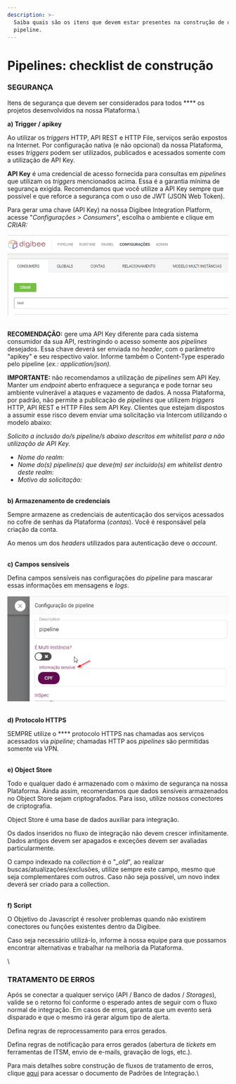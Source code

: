 ```yaml
---
description: >-
  Saiba quais são os itens que devem estar presentes na construção de qualquer
  pipeline.
---
```


# Pipelines: checklist de construção

### SEGURANÇA <a href="#segurana" id="segurana"></a>

Itens de segurança que devem ser considerados para todos **** os projetos desenvolvidos na nossa Plataforma.\


**a) Trigger / apikey**

Ao utilizar os _triggers_ HTTP, API REST e HTTP File, serviços serão expostos na Internet. Por configuração nativa (e não opcional) da nossa Plataforma, esses _triggers_ podem ser utilizados, publicados e acessados somente com a utilização de API Key.

**API Key** é uma credencial de acesso fornecida para consultas em _pipelines_ que utilizam os _triggers_ mencionados acima. Essa é a garantia mínima de segurança exigida. Recomendamos que você utilize a API Key sempre que possível e que reforce a segurança com o uso de JWT (JSON Web Token).

Para gerar uma chave (API Key) na nossa Digibee Integration Platform, acesse "_Configurações > Consumers_", escolha o ambiente e clique em _CRIAR:_

![](<../.gitbook/assets/img1 (1).png>)

\
**RECOMENDAÇÃO:** gere uma API Key diferente para cada sistema consumidor da sua API, restringindo o acesso somente aos _pipelines_ desejados. Essa chave deverá ser enviada no _header_, com o parâmetro "apikey" e seu respectivo valor. Informe também o Content-Type esperado pelo pipeline (_ex.: application/json)._

**IMPORTANTE:** não recomendamos a utilização de _pipelines_ sem API Key. Manter um _endpoint_ aberto enfraquece a segurança e pode tornar seu ambiente vulnerável a ataques e vazamento de dados. A nossa Plataforma, por padrão, não permite a publicação de _pipelines_ que utilizem _triggers_ HTTP, API REST e HTTP Files sem API Key. Clientes que estejam dispostos a assumir esse risco devem enviar uma solicitação via Intercom utilizando o modelo abaixo:

_Solicito a inclusão do/s pipeline/s abaixo descritos em whitelist para a não utilização de API Key._

* _Nome do realm:_
* _Nome do(s) pipeline(s) que deve(m) ser incluído(s) em whitelist dentro deste realm:_
* _Motivo da solicitação:_

\
**b) Armazenamento de credenciais**

Sempre armazene as credenciais de autenticação dos serviços acessados no cofre de senhas da Plataforma (_contas_).  Você é responsável pela criação da conta.&#x20;

Ao menos um dos _headers_ utilizados para autenticação deve o _account_.

\
**c) Campos sensíveis**

Defina campos sensíveis nas configurações do _pipeline_ para mascarar essas informações em mensagens e _logs_.

![](<../.gitbook/assets/img2 (1).png>)

\
**d) Protocolo HTTPS**

SEMPRE utilize o **** protocolo HTTPS nas chamadas aos serviços acessados via _pipeline_; chamadas HTTP aos _pipelines_ são permitidas somente via VPN.

\
**e) Object Store**

Todo e qualquer dado é armazenado com o máximo de segurança na nossa Plataforma. Ainda assim, recomendamos que dados sensíveis armazenados no Object Store sejam criptografados. Para isso, utilize nossos conectores de criptografia.

Object Store é uma base de dados auxiliar para integração.&#x20;

Os dados inseridos no fluxo de integração não devem crescer infinitamente. Dados antigos devem ser apagados e exceções devem ser avaliadas particularmente.

O campo indexado na _collection_ é o "_\_oId_", ao realizar buscas/atualizações/exclusões, utilize sempre este campo, mesmo que seja complementares com outros. Caso não seja possível, um novo index deverá ser criado para a collection.

\
**f) Script**&#x20;

O Objetivo do Javascript é resolver problemas quando não existirem conectores ou funções existentes dentro da Digibee.

Caso seja necessário utilizá-lo, informe à nossa equipe para que possamos encontrar alternativas e trabalhar na melhoria da Plataforma.

\


### TRATAMENTO DE ERROS <a href="#tratamento-de-erros" id="tratamento-de-erros"></a>

Após se conectar a qualquer serviço (API / Banco de dados / _Storages_), valide se o retorno foi conforme o esperado antes de seguir com o fluxo normal de integração. Em casos de erros, garanta que um evento será disparado e que o mesmo irá gerar algum tipo de alerta.

Defina regras de reprocessamento para erros gerados.

Defina regras de notificação para erros gerados (abertura de _tickets_ em ferramentas de ITSM, envio de e-mails, gravação de logs, etc.).

Para mais detalhes sobre construção de fluxos de tratamento de erros, clique [aqui](https://drive.google.com/file/d/1yoqGnz8UmBruMiMtG6CiqG8aBn9jIwRs/view) para acessar o documento de Padrões de Integração.\
